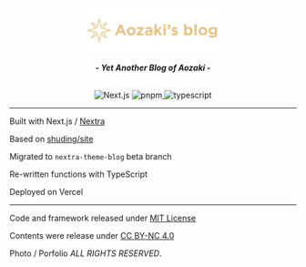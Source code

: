 <div align=center>
  <a href="https://blog.aozaki.cc/" target="_blank" rel="noopener noreferrer"><img src="/public/logo/logo_dark.svg" alt="aozaki's blog" width="50%" height="50%" /></a>
  
  <b>- <em>Yet Another Blog of Aozaki</em> -</b>
  
  <br>
  <a href="https://nextjs.org/" target="_blank" rel="noopener noreferrer"><img style="display: inline-block;" src="https://img.shields.io/badge/Next.js-black?style=flat-square&logo=next.js&logoColor=white" alt="Next.js" /></a>
  <a href="https://pnpm.io/" target="_blank" rel="noopener noreferrer"><img style="display: inline-block;" src="https://img.shields.io/badge/pnpm-%236C78AF.svg?style=flat-square&logo=pnpm&logoColor=white" alt="pnpm" />  </a>
  <a href="https://www.typescriptlang.org/" target="_blank" rel="noopener noreferrer"><img style="display: inline-block;" src="https://img.shields.io/badge/TypeScript-007ACC?style=flat-square&logo=typescript&logoColor=white" alt="typescript" />  </a>
</div>

---

Built with Next.js / [Nextra](https://github.com/shuding/nextra/tree/core)

Based on [shuding/site](https://github.com/shuding/site)

Migrated to `nextra-theme-blog` beta branch

Re-written functions with TypeScript

Deployed on Vercel

---

Code and framework released under [MIT License](https://github.com/aozaki-kuro/aozaki-next-blog/blob/master/LICENSE)

Contents were release under [CC BY-NC 4.0](https://creativecommons.org/licenses/by-nc/4.0/)

Photo / Porfolio _ALL RIGHTS RESERVED_.

